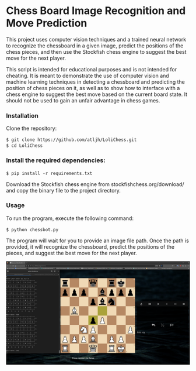 <h1>Chess Board Image Recognition and Move Prediction</h1>

This project uses computer vision techniques and a trained neural network to recognize the chessboard in a given image, predict the positions of the chess pieces, and then use the Stockfish chess engine to suggest the best move for the next player.

This script is intended for educational purposes and is not intended for cheating. It is meant to demonstrate the use of computer vision and machine learning techniques in detecting a chessboard and predicting the position of chess pieces on it, as well as to show how to interface with a chess engine to suggest the best move based on the current board state. It should not be used to gain an unfair advantage in chess games.


<h3>Installation</h3>

Clone the repository:

    $ git clone https://github.com/atljh/LoliChess.git
    $ cd LoliChess

<h3>Install the required dependencies:</h3>

    $ pip install -r requirements.txt

Download the Stockfish chess engine from stockfishchess.org/download/ and copy the binary file to the project directory.

<h3>Usage</h3>

To run the program, execute the following command:

    $ python chessbot.py

The program will wait for you to provide an image file path. Once the path is provided, it will recognize the chessboard, predict the positions of the pieces, and suggest the best move for the next player.


![Screenshot](Example.png)